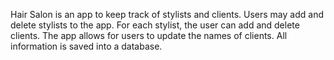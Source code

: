 Hair Salon is an app to keep track of stylists and clients. Users may add and delete stylists to the app. For each stylist, the user can add and delete clients. 
The app allows for users to update the names of clients. All information is saved into a database. 

